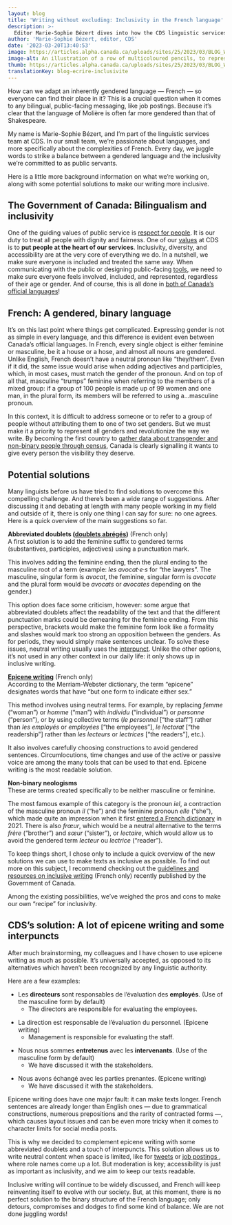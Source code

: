 ```yaml
---
layout: blog
title: 'Writing without excluding: Inclusivity in the French language'
description: >-
  Editor Marie-Sophie Bézert dives into how the CDS linguistic services team uses inclusive language in both English and French.
author: 'Marie-Sophie Bézert, editor, CDS'
date: '2023-03-20T13:40:53'
image: https://articles.alpha.canada.ca/uploads/sites/25/2023/03/BLOG_Writing_002-1.jpg
image-alt: An illustration of a row of multicoloured pencils, to represent inclusive writing.
thumb: https://articles.alpha.canada.ca/uploads/sites/25/2023/03/BLOG_Writing_002-1.jpg
translationKey: blog-ecrire-inclusivite
---
```


<p>How can we adapt an inherently gendered language — French — so everyone can find their place in it? This is a crucial question when it comes to any bilingual, public-facing messaging, like job postings. Because it’s clear that the language of Molière is often far more gendered than that of Shakespeare.</p>



<p>My name is Marie-Sophie Bézert, and I’m part of the linguistic services team at CDS. In our small team, we’re passionate about languages, and more specifically about the complexities of French. Every day, we juggle words to strike a balance between a gendered language and the inclusivity we’re committed to as public servants.</p>



<p>Here is a little more background information on what we’re working on, along with some potential solutions to make our writing more inclusive.</p>



<h2 class="wp-block-heading" id="h-the-government-of-canada-bilingualism-and-inclusivity"><strong>The Government of Canada: Bilingualism and inclusivity</strong></h2>



<p>One of the guiding values of public service is <a href="https://www.csps-efpc.gc.ca/about_us/cve-eng.aspx#rfp">respect for people</a>. It is our duty to treat all people with dignity and fairness. One of our <a href="https://digital.canada.ca/our-values/">values</a> at CDS is to <strong>put people at the heart of our services</strong>. Inclusivity, diversity, and accessibility are at the very core of everything we do. In a nutshell, we make sure everyone is included and treated the same way. When communicating with the public or designing public-facing <a href="https://numerique.canada.ca/suite-de-produits/">tools</a>, we need to make sure everyone feels involved, included, and represented, regardless of their age or gender. And of course, this is all done in <a href="https://laws-lois.justice.gc.ca/eng/acts/o-3.01/">both of Canada’s official languages</a>!</p>



<h2 class="wp-block-heading" id="h-french-a-gendered-binary-language"><strong>French: A gendered, binary language</strong></h2>



<p>It’s on this last point where things get complicated. Expressing gender is not as simple in every language, and this difference is evident even between Canada’s official languages. In French, every single object is either feminine or masculine, be it a house or a hose, and almost all nouns are gendered. Unlike English, French doesn’t have a neutral pronoun like “they/them”. Even if it did, the same issue would arise when adding adjectives and participles, which, in most cases, must match the gender of the pronoun. And on top of all that, masculine “trumps” feminine when referring to the members of a mixed group: if a group of 100 people is made up of 99 women and one man, in the plural form, its members will be referred to using a…masculine pronoun.</p>



<p>In this context, it is difficult to address someone or to refer to a group of people without attributing them to one of two set genders. But we must make it a priority to represent all genders and revolutionize the way we write. By becoming the first country to <a href="https://www150.statcan.gc.ca/n1/daily-quotidien/220427/dq220427b-eng.htm">gather data about transgender and non-binary people through census</a>, Canada is clearly signalling it wants to give every person the visibility they deserve.</p>



<h2 class="wp-block-heading" id="h-potential-solutions"><strong>Potential solutions</strong></h2>



<p>Many linguists before us have tried to find solutions to overcome this compelling challenge. And there’s been a wide range of suggestions. After discussing it and debating at length with many people working in my field and outside of it, there is only one thing I can say for sure: no one agrees. Here is a quick overview of the main suggestions so far.</p>



<p><strong>Abbreviated doublets (<a href="http://bdl.oqlf.gouv.qc.ca/bdl/gabarit_bdl.asp?Th=2&amp;t1=&amp;id=5343">doublets abrégés</a>)</strong> (French only)<br>A first solution is to add the feminine suffix to gendered terms (substantives, participles, adjectives) using a punctuation mark.</p>



<p>This involves adding the feminine ending, then the plural ending to the masculine root of a term (example: <em>les avocat·e·s</em> for “the lawyers”. The masculine, singular form is <em>avocat</em>, the feminine, singular form is <em>avocate</em> and the plural form would be <em>avocats</em> or <em>avocates</em> depending on the gender.)</p>



<p>This option does face some criticism, however: some argue that abbreviated doublets affect the readability of the text and that the different punctuation marks could be demeaning for the feminine ending. From this perspective, brackets would make the feminine form look like a formality and slashes would mark too strong an opposition between the genders. As for periods, they would simply make sentences unclear. To solve these issues, neutral writing usually uses the <a href="https://en.wikipedia.org/wiki/Interpunct">interpunct</a>. Unlike the other options, it’s not used in any other context in our daily life: it only shows up in inclusive writing.</p>



<p><a href="https://bdl.oqlf.gouv.qc.ca/bdl/gabarit_bdl.asp?id=3912"><strong>Epicene writing</strong></a> (French only)<br>According to the Merriam-Webster dictionary, the term “epicene” designates words that have “but one form to indicate either sex.”</p>



<p>This method involves using neutral terms. For example, by replacing <em>femme</em> (“woman”) or <em>homme</em> (“man”) with <em>individu</em> (“individual”) or <em>personne</em> (“person”), or by using collective terms (<em>le personnel</em> [“the staff”] rather than <em>les employés</em> or <em>employées</em> [“the employees”], <em>le lectorat</em> [“the readership”] rather than <em>les lecteurs</em> or <em>lectrices</em> [“the readers”], etc.).</p>



<p>It also involves carefully choosing constructions to avoid gendered sentences. Circumlocutions, time changes and use of the active or passive voice are among the many tools that can be used to that end. Epicene writing is the most readable solution.</p>



<p><strong>Non-binary neologisms</strong><br>These are terms created specifically to be neither masculine or feminine.</p>



<p>The most famous example of this category is the pronoun <em>iel</em>, a contraction of the masculine pronoun <em>il</em> (“he”) and the feminine pronoun <em>elle</em> (“she”), which made quite an impression when it first <a href="https://www.washingtonpost.com/world/2021/11/18/iel-petit-robert-gender-neutral-woke/">entered a French dictionary</a> in 2021. There is also <em>frœur</em>, which would be a neutral alternative to the terms <em>frère</em> (“brother”) and <em>sœur</em> (“sister”), or <em>lectaire</em>, which would allow us to avoid the gendered term <em>lecteur</em> ou <em>lectrice</em> (“reader”).</p>



<p>To keep things short, I chose only to include a quick overview of the new solutions we can use to make texts as inclusive as possible. To find out more on this subject, I recommend checking out the <a href="https://www.noslangues-ourlanguages.gc.ca/en/cles-de-la-redaction/ecriture-inclusive-lignes-directrices-ressources">guidelines and resources on inclusive writing</a> (French only) recently published by the Government of Canada.</p>



<p>Among the existing possibilities, we’ve weighed the pros and cons to make our own “recipe” for inclusivity.</p>



<h2 class="wp-block-heading" id="h-cds-s-solution-a-lot-of-epicene-writing-and-some-interpuncts"><strong>CDS’s solution: A lot of epicene writing and some interpuncts</strong></h2>



<p>After much brainstorming, my colleagues and I have chosen to use epicene writing as much as possible. It’s universally accepted, as opposed to its alternatives which haven’t been recognized by any linguistic authority.</p>



<p>Here are a few examples:</p>



<ul>
<li>Les <strong>directeurs </strong>sont responsables de l’évaluation des <strong>employés</strong>. (Use of the masculine form by default)
<ul>
<li>The directors are responsible for evaluating the employees.</li>
</ul>
</li>
</ul>



<ul>
<li>La direction est responsable de l’évaluation du personnel. (Epicene writing)
<ul>
<li>Management is responsible for evaluating the staff.</li>
</ul>
</li>
</ul>



<ul>
<li>Nous nous sommes <strong>entretenus</strong> avec les <strong>intervenants</strong>. (Use of the masculine form by default)
<ul>
<li>We have discussed it with the stakeholders.</li>
</ul>
</li>
</ul>



<ul>
<li>Nous avons échangé avec les parties prenantes. (Epicene writing)
<ul>
<li>We have discussed it with the stakeholders.</li>
</ul>
</li>
</ul>



<p>Epicene writing does have one major fault: it can make texts longer. French sentences are already longer than English ones — due to grammatical constructions, numerous prepositions and the rarity of contracted forms —, which causes layout issues and can be even more tricky when it comes to character limits for social media posts.</p>



<p>This is why we decided to complement epicene writing with some abbreviated doublets and a touch of interpuncts. This solution allows us to write neutral content when space is limited, like for <a href="https://twitter.com/CDS_GC">tweets</a> or <a href="https://digital.canada.ca/careers/">job postings </a>, where role names come up a lot. But moderation is key; accessibility is just as important as inclusivity, and we aim to keep our texts readable.</p>



<p>Inclusive writing will continue to be widely discussed, and French will keep reinventing itself to evolve with our society. But, at this moment, there is no perfect solution to the binary structure of the French language; only detours, compromises and dodges to find some kind of balance. We are not done juggling words!</p>

